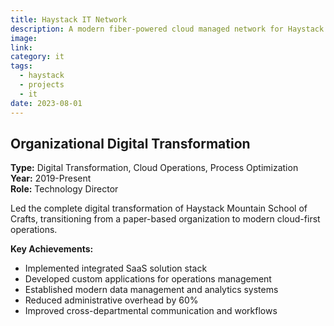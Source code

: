 ```yaml
---
title: Haystack IT Network
description: A modern fiber-powered cloud managed network for Haystack's campus.
image: 
link: 
category: it
tags:
  - haystack
  - projects
  - it  
date: 2023-08-01
---
```


## Organizational Digital Transformation
**Type:** Digital Transformation, Cloud Operations, Process Optimization  
**Year:** 2019-Present  
**Role:** Technology Director

Led the complete digital transformation of Haystack Mountain School of Crafts, transitioning from a paper-based organization to modern cloud-first operations.

**Key Achievements:**
- Implemented integrated SaaS solution stack
- Developed custom applications for operations management
- Established modern data management and analytics systems
- Reduced administrative overhead by 60%
- Improved cross-departmental communication and workflows

